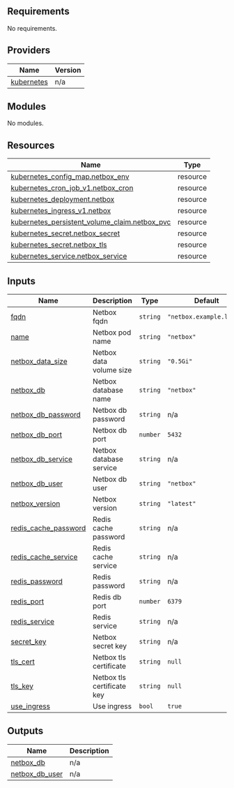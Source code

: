 <!-- BEGIN_TF_DOCS -->
## Requirements

No requirements.

## Providers

| Name | Version |
|------|---------|
| <a name="provider_kubernetes"></a> [kubernetes](#provider\_kubernetes) | n/a |

## Modules

No modules.

## Resources

| Name | Type |
|------|------|
| [kubernetes_config_map.netbox_env](https://registry.terraform.io/providers/hashicorp/kubernetes/latest/docs/resources/config_map) | resource |
| [kubernetes_cron_job_v1.netbox_cron](https://registry.terraform.io/providers/hashicorp/kubernetes/latest/docs/resources/cron_job_v1) | resource |
| [kubernetes_deployment.netbox](https://registry.terraform.io/providers/hashicorp/kubernetes/latest/docs/resources/deployment) | resource |
| [kubernetes_ingress_v1.netbox](https://registry.terraform.io/providers/hashicorp/kubernetes/latest/docs/resources/ingress_v1) | resource |
| [kubernetes_persistent_volume_claim.netbox_pvc](https://registry.terraform.io/providers/hashicorp/kubernetes/latest/docs/resources/persistent_volume_claim) | resource |
| [kubernetes_secret.netbox_secret](https://registry.terraform.io/providers/hashicorp/kubernetes/latest/docs/resources/secret) | resource |
| [kubernetes_secret.netbox_tls](https://registry.terraform.io/providers/hashicorp/kubernetes/latest/docs/resources/secret) | resource |
| [kubernetes_service.netbox_service](https://registry.terraform.io/providers/hashicorp/kubernetes/latest/docs/resources/service) | resource |

## Inputs

| Name | Description | Type | Default | Required |
|------|-------------|------|---------|:--------:|
| <a name="input_fqdn"></a> [fqdn](#input\_fqdn) | Netbox fqdn | `string` | `"netbox.example.local"` | no |
| <a name="input_name"></a> [name](#input\_name) | Netbox pod name | `string` | `"netbox"` | no |
| <a name="input_netbox_data_size"></a> [netbox\_data\_size](#input\_netbox\_data\_size) | Netbox data volume size | `string` | `"0.5Gi"` | no |
| <a name="input_netbox_db"></a> [netbox\_db](#input\_netbox\_db) | Netbox database name | `string` | `"netbox"` | no |
| <a name="input_netbox_db_password"></a> [netbox\_db\_password](#input\_netbox\_db\_password) | Netbox db password | `string` | n/a | yes |
| <a name="input_netbox_db_port"></a> [netbox\_db\_port](#input\_netbox\_db\_port) | Netbox db port | `number` | `5432` | no |
| <a name="input_netbox_db_service"></a> [netbox\_db\_service](#input\_netbox\_db\_service) | Netbox database service | `string` | n/a | yes |
| <a name="input_netbox_db_user"></a> [netbox\_db\_user](#input\_netbox\_db\_user) | Netbox db user | `string` | `"netbox"` | no |
| <a name="input_netbox_version"></a> [netbox\_version](#input\_netbox\_version) | Netbox version | `string` | `"latest"` | no |
| <a name="input_redis_cache_password"></a> [redis\_cache\_password](#input\_redis\_cache\_password) | Redis cache password | `string` | n/a | yes |
| <a name="input_redis_cache_service"></a> [redis\_cache\_service](#input\_redis\_cache\_service) | Redis cache service | `string` | n/a | yes |
| <a name="input_redis_password"></a> [redis\_password](#input\_redis\_password) | Redis password | `string` | n/a | yes |
| <a name="input_redis_port"></a> [redis\_port](#input\_redis\_port) | Redis db port | `number` | `6379` | no |
| <a name="input_redis_service"></a> [redis\_service](#input\_redis\_service) | Redis service | `string` | n/a | yes |
| <a name="input_secret_key"></a> [secret\_key](#input\_secret\_key) | Netbox secret key | `string` | n/a | yes |
| <a name="input_tls_cert"></a> [tls\_cert](#input\_tls\_cert) | Netbox tls certificate | `string` | `null` | no |
| <a name="input_tls_key"></a> [tls\_key](#input\_tls\_key) | Netbox tls certificate key | `string` | `null` | no |
| <a name="input_use_ingress"></a> [use\_ingress](#input\_use\_ingress) | Use ingress | `bool` | `true` | no |

## Outputs

| Name | Description |
|------|-------------|
| <a name="output_netbox_db"></a> [netbox\_db](#output\_netbox\_db) | n/a |
| <a name="output_netbox_db_user"></a> [netbox\_db\_user](#output\_netbox\_db\_user) | n/a |
<!-- END_TF_DOCS -->
